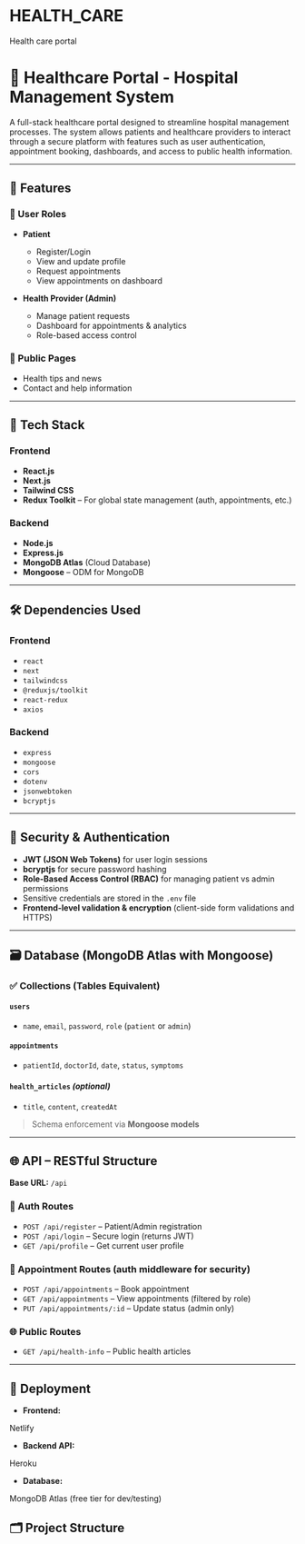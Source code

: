 # HEALTH_CARE
Health care portal


# 🏥 Healthcare Portal - Hospital Management System

A full-stack healthcare portal designed to streamline hospital management processes. The system allows patients and healthcare providers to interact through a secure platform with features such as user authentication, appointment booking, dashboards, and access to public health information.

---

## 📌 Features

### 👥 User Roles
- **Patient**
  - Register/Login
  - View and update profile
  - Request appointments
  - View appointments on dashboard

- **Health Provider (Admin)**
  - Manage patient requests
  - Dashboard for appointments & analytics
  - Role-based access control

### 📄 Public Pages
- Health tips and news
- Contact and help information

---



## 🧩 Tech Stack

### Frontend
- **React.js**
- **Next.js**
- **Tailwind CSS**
- **Redux Toolkit** – For global state management (auth, appointments, etc.)

### Backend
- **Node.js**
- **Express.js**
- **MongoDB Atlas** (Cloud Database)
- **Mongoose** – ODM for MongoDB

---

## 🛠️ Dependencies Used

### Frontend
- `react`
- `next`
- `tailwindcss`
- `@reduxjs/toolkit`
- `react-redux`
- `axios`

### Backend
- `express`
- `mongoose`
- `cors`
- `dotenv`
- `jsonwebtoken`
- `bcryptjs`

---

## 🔐 Security & Authentication

- **JWT (JSON Web Tokens)** for user login sessions
- **bcryptjs** for secure password hashing
- **Role-Based Access Control (RBAC)** for managing patient vs admin permissions
- Sensitive credentials are stored in the `.env` file
- **Frontend-level validation & encryption** (client-side form validations and HTTPS)

---

## 🗃️ Database (MongoDB Atlas with Mongoose)

### ✅ Collections (Tables Equivalent)

#### `users`
- `name`, `email`, `password`, `role` (`patient` or `admin`)

#### `appointments`
- `patientId`, `doctorId`, `date`, `status`, `symptoms`

#### `health_articles` *(optional)*
- `title`, `content`, `createdAt`

> Schema enforcement via **Mongoose models**

---

## 🌐 API – RESTful Structure

**Base URL:** `/api`

### 🔐 Auth Routes
- `POST /api/register` – Patient/Admin registration
- `POST /api/login` – Secure login (returns JWT)
- `GET /api/profile` – Get current user profile

### 📅 Appointment Routes (auth middleware for security)
- `POST /api/appointments` – Book appointment
- `GET /api/appointments` – View appointments (filtered by role)
- `PUT /api/appointments/:id` – Update status (admin only)

### 🌐 Public Routes 
- `GET /api/health-info` – Public health articles


---

## 🚀 Deployment

- **Frontend:** 

 Netlify
- **Backend API:**

 Heroku 

- **Database:** 

MongoDB Atlas (free tier for dev/testing)






## 🗂️ Project Structure

